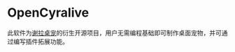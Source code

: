 # OpenCyralive
此软件为[谢拉桌宠](https://github.com/Eric-Rn/OpenCyralive)的衍生开源项目，用户无需编程基础即可制作桌面宠物，并可通过编写插件拓展功能。
